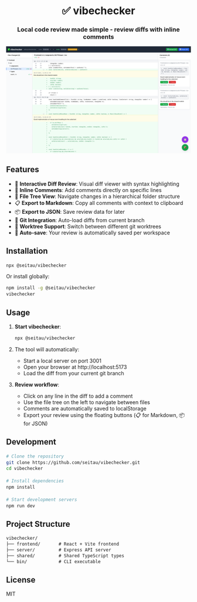 <div align="center">

# ✅ vibechecker

### Local code review made simple - review diffs with inline comments

![vibechecker UI](./images/vibechecker_ui.png)

</div>

## Features

- 📝 **Interactive Diff Review**: Visual diff viewer with syntax highlighting
- 💬 **Inline Comments**: Add comments directly on specific lines
- 🌳 **File Tree View**: Navigate changes in a hierarchical folder structure
- 📋 **Export to Markdown**: Copy all comments with context to clipboard
- 📦 **Export to JSON**: Save review data for later
- 🔄 **Git Integration**: Auto-load diffs from current branch
- 🌲 **Worktree Support**: Switch between different git worktrees
- 💾 **Auto-save**: Your review is automatically saved per workspace

## Installation

```bash
npx @seitau/vibechecker
```

Or install globally:

```bash
npm install -g @seitau/vibechecker
vibechecker
```

## Usage

1. **Start vibechecker**:
   ```bash
   npx @seitau/vibechecker
   ```

2. The tool will automatically:
   - Start a local server on port 3001
   - Open your browser at http://localhost:5173
   - Load the diff from your current git branch

3. **Review workflow**:
   - Click on any line in the diff to add a comment
   - Use the file tree on the left to navigate between files
   - Comments are automatically saved to localStorage
   - Export your review using the floating buttons (📋 for Markdown, 📦 for JSON)

## Development

```bash
# Clone the repository
git clone https://github.com/seitau/vibechecker.git
cd vibechecker

# Install dependencies
npm install

# Start development servers
npm run dev
```

## Project Structure

```
vibechecker/
├── frontend/       # React + Vite frontend
├── server/         # Express API server
├── shared/         # Shared TypeScript types
└── bin/            # CLI executable
```

## License

MIT

